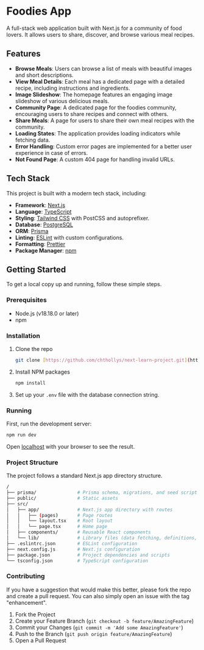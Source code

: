 # Foodies App

A full-stack web application built with Next.js for a community of food lovers. It allows users to share, discover, and browse various meal recipes.

## Features

- **Browse Meals**: Users can browse a list of meals with beautiful images and short descriptions.
- **View Meal Details**: Each meal has a dedicated page with a detailed recipe, including instructions and ingredients.
- **Image Slideshow**: The homepage features an engaging image slideshow of various delicious meals.
- **Community Page**: A dedicated page for the foodies community, encouraging users to share recipes and connect with others.
- **Share Meals**: A page for users to share their own meal recipes with the community.
- **Loading States**: The application provides loading indicators while fetching data.
- **Error Handling**: Custom error pages are implemented for a better user experience in case of errors.
- **Not Found Page**: A custom 404 page for handling invalid URLs.

## Tech Stack

This project is built with a modern tech stack, including:

- **Framework**: [Next.js](https://nextjs.org/)
- **Language**: [TypeScript](https://www.typescriptlang.org/)
- **Styling**: [Tailwind CSS](https://tailwindcss.com/) with PostCSS and autoprefixer.
- **Database**: [PostgreSQL](https://www.postgresql.org/)
- **ORM**: [Prisma](https://www.prisma.io/)
- **Linting**: [ESLint](https://eslint.org/) with custom configurations.
- **Formatting**: [Prettier](https://prettier.io/)
- **Package Manager**: [npm](https://www.npmjs.com/)

## Getting Started

To get a local copy up and running, follow these simple steps.

### Prerequisites

- Node.js (v18.18.0 or later)
- npm

### Installation

1. Clone the repo

   ```sh
   git clone [https://github.com/chthollys/next-learn-project.git](https://github.com/chthollys/next-learn-project.git)
   ```

2. Install NPM packages

   ```sh
   npm install
   ```

3. Set up your `.env` file with the database connection string.

### Running

First, run the development server:

```bash
npm run dev
```

Open [localhost](http://localhost:3000) with your browser to see the result.

### Project Structure

The project follows a standard Next.js app directory structure.

```bash
/
├── prisma/               # Prisma schema, migrations, and seed script
├── public/               # Static assets
├── src/
│   ├── app/              # Next.js app directory with routes
│   │   ├── (pages)       # Page routes
│   │   └── layout.tsx    # Root layout
│   │   └── page.tsx      # Home page
│   ├── components/       # Reusable React components
│   └── lib/              # Library files (data fetching, definitions, etc.)
├── .eslintrc.json        # ESLint configuration
├── next.config.js        # Next.js configuration
├── package.json          # Project dependencies and scripts
└── tsconfig.json         # TypeScript configuration
```

### Contributing

If you have a suggestion that would make this better, please fork the repo and create a pull request. You can also simply open an issue with the tag "enhancement".

1. Fork the Project
2. Create your Feature Branch (`git checkout -b feature/AmazingFeature`)
3. Commit your Changes (`git commit -m 'Add some AmazingFeature'`)
4. Push to the Branch (`git push origin feature/AmazingFeature`)
5. Open a Pull Request
